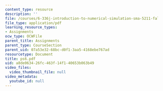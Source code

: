 ```yaml
---
content_type: resource
description: ''
file: /courses/6-336j-introduction-to-numerical-simulation-sma-5211-fall-2003/a8de063426fc463f14f140653b063b49_ps6.pdf
file_type: application/pdf
learning_resource_types:
- Assignments
ocw_type: OCWFile
parent_title: Assignments
parent_type: CourseSection
parent_uid: 07a53e32-68bc-d0f1-3aa5-4168ebe767ad
resourcetype: Document
title: ps6.pdf
uid: a8de0634-26fc-463f-14f1-40653b063b49
video_files:
  video_thumbnail_file: null
video_metadata:
  youtube_id: null
---
```

